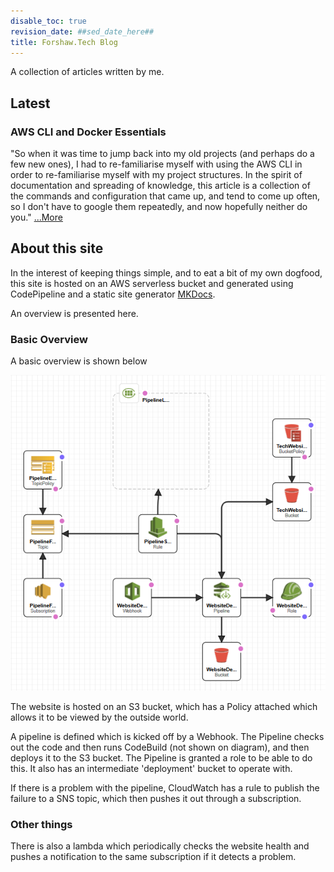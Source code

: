 ```yaml
---
disable_toc: true
revision_date: ##sed_date_here##
title: Forshaw.Tech Blog
---
```


A collection of articles written by me.

## Latest

### AWS CLI and Docker Essentials

"So when it was time to jump back into my old projects (and perhaps do a few new ones), I had to re-familiarise myself with using the AWS CLI in order to re-familiarise myself with my project structures. In the spirit of documentation and spreading of knowledge, this article is a collection of the commands and configuration that came up, and tend to come up often, so I don't have to google them repeatedly, and now hopefully neither do you." [...More](articles/2022-08-30-aws-cli-essentials.markdown)

## About this site

In the interest of keeping things simple, and to eat a bit of my own dogfood, this site is hosted on an AWS serverless bucket and generated using CodePipeline and a static site generator [MKDocs](https://www.mkdocs.org).

An overview is presented here.

### Basic Overview

A basic overview is shown below

![Basic design overview](StaticWebSiteDevOps_Basic.png "Overview")

The website is hosted on an S3 bucket, which has a Policy attached which allows it to be viewed by the outside world.

A pipeline is defined which is kicked off by a Webhook. The Pipeline checks out the code and then runs CodeBuild (not shown on diagram), and then deploys it to the S3 bucket. The Pipeline is granted a role to be able to do this. It also has an intermediate 'deployment' bucket to operate with.

If there is a problem with the pipeline, CloudWatch has a rule to publish the failure to a SNS topic, which then pushes it out through a subscription.

### Other things

There is also a lambda which periodically checks the website health and pushes a notification to the same subscription if it detects a problem.


